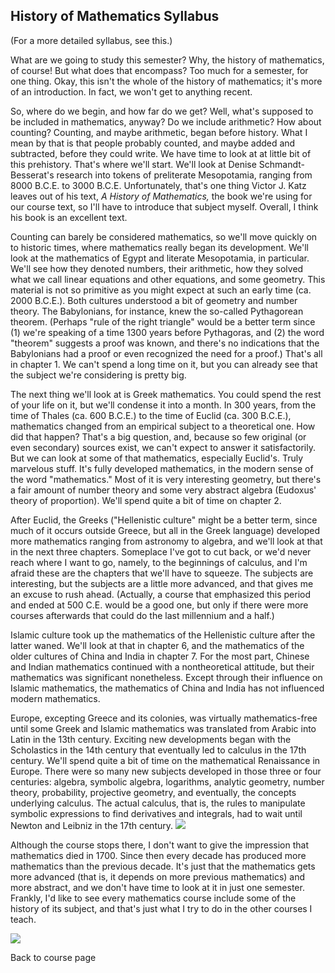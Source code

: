 ## History of Mathematics Syllabus

(For a more detailed syllabus, see this.)

What are we going to study this semester? Why, the history of mathematics, of
course! But what does that encompass? Too much for a semester, for one thing.
Okay, this isn't the whole of the history of mathematics; it's more of an
introduction. In fact, we won't get to anything recent.

So, where do we begin, and how far do we get? Well, what's supposed to be
included in mathematics, anyway? Do we include arithmetic? How about counting?
Counting, and maybe arithmetic, began before history. What I mean by that is
that people probably counted, and maybe added and subtracted, before they
could write. We have time to look at at little bit of this prehistory. That's
where we'll start. We'll look at Denise Schmandt-Besserat's research into
tokens of preliterate Mesopotamia, ranging from 8000 B.C.E. to 3000 B.C.E.
Unfortunately, that's one thing Victor J. Katz leaves out of his text, _A
History of Mathematics,_ the book we're using for our course text, so I'll
have to introduce that subject myself. Overall, I think his book is an
excellent text.

Counting can barely be considered mathematics, so we'll move quickly on to
historic times, where mathematics really began its development. We'll look at
the mathematics of Egypt and literate Mesopotamia, in particular. We'll see
how they denoted numbers, their arithmetic, how they solved what we call
linear equations and other equations, and some geometry. This material is not
so primitive as you might expect at such an early time (ca. 2000 B.C.E.). Both
cultures understood a bit of geometry and number theory. The Babylonians, for
instance, knew the so-called Pythagorean theorem. (Perhaps "rule of the right
triangle" would be a better term since (1) we're speaking of a time 1300 years
before Pythagoras, and (2) the word "theorem" suggests a proof was known, and
there's no indications that the Babylonians had a proof or even recognized the
need for a proof.) That's all in chapter 1. We can't spend a long time on it,
but you can already see that the subject we're considering is pretty big.

The next thing we'll look at is Greek mathematics. You could spend the rest of
your life on it, but we'll condense it into a month. In 300 years, from the
time of Thales (ca. 600 B.C.E.) to the time of Euclid (ca. 300 B.C.E.),
mathematics changed from an empirical subject to a theoretical one. How did
that happen? That's a big question, and, because so few original (or even
secondary) sources exist, we can't expect to answer it satisfactorily. But we
can look at some of that mathematics, especially Euclid's. Truly marvelous
stuff. It's fully developed mathematics, in the modern sense of the word
"mathematics." Most of it is very interesting geometry, but there's a fair
amount of number theory and some very abstract algebra (Eudoxus' theory of
proportion). We'll spend quite a bit of time on chapter 2.

After Euclid, the Greeks ("Hellenistic culture" might be a better term, since
much of it occurs outside Greece, but all in the Greek language) developed
more mathematics ranging from astronomy to algebra, and we'll look at that in
the next three chapters. Someplace I've got to cut back, or we'd never reach
where I want to go, namely, to the beginnings of calculus, and I'm afraid
these are the chapters that we'll have to squeeze. The subjects are
interesting, but the subjects are a little more advanced, and that gives me an
excuse to rush ahead. (Actually, a course that emphasized this period and
ended at 500 C.E. would be a good one, but only if there were more courses
afterwards that could do the last millennium and a half.)

Islamic culture took up the mathematics of the Hellenistic culture after the
latter waned. We'll look at that in chapter 6, and the mathematics of the
older cultures of China and India in chapter 7. For the most part, Chinese and
Indian mathematics continued with a nontheoretical attitude, but their
mathematics was significant nonetheless. Except through their influence on
Islamic mathematics, the mathematics of China and India has not influenced
modern mathematics.

Europe, excepting Greece and its colonies, was virtually mathematics-free
until some Greek and Islamic mathematics was translated from Arabic into Latin
in the 13th century. Exciting new developments began with the Scholastics in
the 14th century that eventually led to calculus in the 17th century. We'll
spend quite a bit of time on the mathematical Renaissance in Europe. There
were so many new subjects developed in those three or four centuries: algebra,
symbolic algebra, logarithms, analytic geometry, number theory, probability,
projective geometry, and eventually, the concepts underlying calculus. The
actual calculus, that is, the rules to manipulate symbolic expressions to find
derivatives and integrals, had to wait until Newton and Leibniz in the 17th
century. ![](bullet.gif)

Although the course stops there, I don't want to give the impression that
mathematics died in 1700. Since then every decade has produced more
mathematics than the previous decade. It's just that the mathematics gets more
advanced (that is, it depends on more previous mathematics) and more abstract,
and we don't have time to look at it in just one semester. Frankly, I'd like
to see every mathematics course include some of the history of its subject,
and that's just what I try to do in the other courses I teach.

![](rule.gif)

Back to course page

